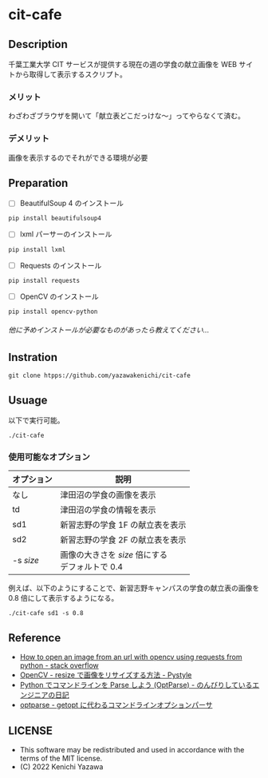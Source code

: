 # cit-cafe
## Description
千葉工業大学 CIT サービスが提供する現在の週の学食の献立画像を WEB サイトから取得して表示するスクリプト。

### メリット
わざわざブラウザを開いて「献立表どこだっけな〜」ってやらなくて済む。

### デメリット
画像を表示するのでそれができる環境が必要

## Preparation
- [ ] BeautifulSoup 4 のインストール
```
pip install beautifulsoup4
```
- [ ] lxml パーサーのインストール
```
pip install lxml
```
- [ ] Requests のインストール
```
pip install requests
```
- [ ] OpenCV のインストール
```
pip install opencv-python
```

<h6>他に予めインストールが必要なものがあったら教えてください...</h6>

## Instration
```
git clone htpps://github.com/yazawakenichi/cit-cafe
```

## Usuage
以下で実行可能。
```
./cit-cafe
```
### 使用可能なオプション
|オプション|説明
|---|---
|なし|津田沼の学食の画像を表示
|td|津田沼の学食の情報を表示
|sd1|新習志野の学食 1F の献立表を表示
|sd2|新習志野の学食 2F の献立表を表示
|-s *size*|画像の大きさを *size* 倍にする<br>デフォルトで 0.4

例えば、以下のようにすることで、新習志野キャンパスの学食の献立表の画像を 0.8 倍にして表示するようになる。
```
./cit-cafe sd1 -s 0.8
```


## Reference
- [How to open an image from an url with opencv using requests from python - stack overflow](https://stackoverflow.com/questions/57539233/how-to-open-an-image-from-an-url-with-opencv-using-requests-from-python)
- [OpenCV - resize で画像をリサイズする方法 - Pystyle](https://pystyle.info/opencv-resize/)
- [Python でコマンドラインを Parse しよう (OptParse) - のんびりしているエンジニアの日記](https://nonbiri-tereka.hatenablog.com/entry/2014/09/19/143728)
- [optparse - getopt に代わるコマンドラインオプションパーサ](https://ja.pymotw.com/2/optparse/)

## LICENSE

- This software may be redistributed and used in accordance with the terms of the MIT license.
- (C) 2022 Kenichi Yazawa

